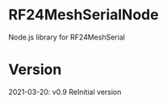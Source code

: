 # RF24MeshSerialNode
 Node.js library for RF24MeshSerial

# Version
 2021-03-20: v0.9 ReInitial version
